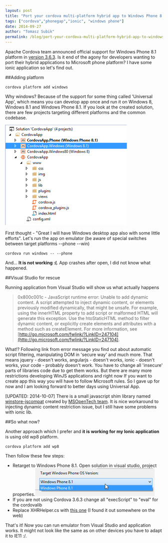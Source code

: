 ```yaml
--- 
layout: post
title: "Port your cordova multi-platform hybrid app to Windows Phone 8.1"
tags: ["cordova","phonegap","ionic", "windows phone"]
date: 2014-09-27
author: "Tomasz Subik"
permalink: /blog/port-your-cordova-multi-platform-hybrid-app-to-windows-phone-8.1/
---
```


Apache Cordova team announced official support for Windows Phone 8.1 platform in [version 3.6.3](http://cordova.apache.org/announcements/2014/09/22/cordova-361.html). Is it end of the agony for developers wanting to port their hybrid applications to Microsoft phone platform? I have some ionic application so let's find out.

<!--more-->

##Adding platform

```
cordova platform add windows
```

Why windows? Because of the support for some thing called 'Universal App', which means you can develop app once and run it on Windows 8, Windows 8.1 and Windows Phone 8.1. If you look at the created solution, there are few projects targeting different platforms and the common codebase.

![Universal App structure](/images/blog/universalapp_structure.png)

First thought - "Great I will have Windows desktop app also with some little efforts". Let's run the app on emulator (be aware of special switches between target platforms --phone --win)

```
cordova run windows -- --phone
```

And... **It is not working :(**. App crashes after open, I did not know what happened.

##Visual Studio for rescue

Running application from Visual Studio will show us what actually happens

>0x800c001c - JavaScript runtime error: Unable to add dynamic content. A script attempted to inject dynamic content, or elements previously modified dynamically, that might be unsafe. For example, using the innerHTML property to add script or malformed HTML will generate this exception. Use the htoStaticHTML method to filter dynamic content, or explicitly create elements and attributes with a method such as createElement.  For more information, see [http://go.microsoft.com/fwlink/?LinkID=247104](http://go.microsoft.com/fwlink/?LinkID=247104).

What!? Following link from error message you find out about automatic script filtering, manipulating DOM in 'secure way' and much more. That means jquery - doesn't works, angularjs - doesn't works, ionic - doesn't works, your code - probably doesn't work. You have to change all 'insecure' parts of libraries code due to get them works. But there are many more restrictions developing WinJS applications and right now If you want to create app this way you will have to follow Microsoft rules. So I gave up for now and I am looking forward to better days using Universal App.

[UPDATED: 2014-10-07] There is a small javascript shim library named [winstore-jscompat](https://github.com/MsopenTech/winstore-jscompat) created by [MSOpenTech team](http://msopentech.com/). It is nice workaround to injecting dynamic content restriction issue, but I still have some problems with ionic lib.

##So what now?

Another approach which I prefer and **it is working for my Ionic application** is using old wp8 platform.

```
cordova platform add wp8
```

Then follow these few steps:

- Retarget to Windows Phone 8.1. Open solution in visual studio, project properties.![VS retarget](/images/blog/vs_retarget.png)
- If you are not using Cordova 3.6.3 change all "execScript" to "eval" for the cordovalib
- Replace XHRHelper.cs with [this one](https://gist.github.com/tsubik/17598d9e142a6876a300) (I found it out somewhere on the web)

That's it! Now you can run emulator from Visual Studio and application works. It might not look like the same as on other devices you have to adapt it to IE11 :/.



